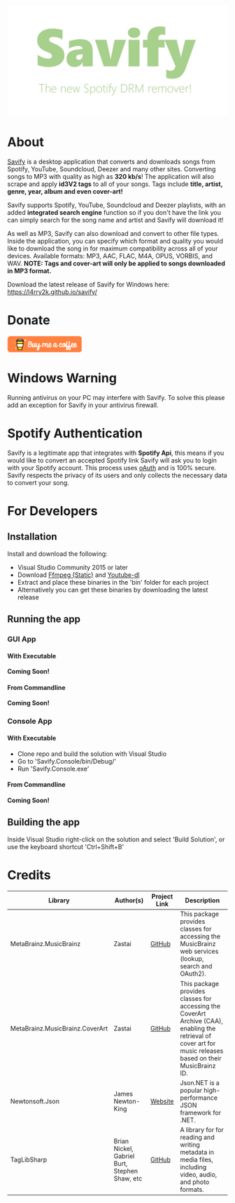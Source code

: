 [![Savify](savify.png)](https://l4rry2k.github.io/savify/)

# About
[Savify](https://l4rry2k.github.io/savify/) is a desktop application that converts and downloads songs from Spotify, YouTube, Soundcloud, Deezer and many other sites. Converting songs to MP3 with quality as high as **320 kb/s**! The application will also scrape and apply **id3V2 tags** to all of your songs. Tags include **title, artist, genre, year, album and even cover-art!**

Savify supports Spotify, YouTube, Soundcloud and Deezer playlists, with an added **integrated search engine** function so if you don't have the link you can simply search for the song name and artist and Savify will download it!

As well as MP3, Savify can also download and convert to other file types. Inside the application, you can specify which format and quality you would like to download the song in for maximum compatibility across all of your devices. Available formats: MP3, AAC, FLAC, M4A, OPUS, VORBIS, and WAV. **NOTE: Tags and cover-art will only be applied to songs downloaded in MP3 format.**

Download the latest release of Savify for Windows here: https://l4rry2k.github.io/savify/

# Donate
[![Donate](donate.png)](https://www.buymeacoffee.com/larry2k)

# Windows Warning
Running antivirus on your PC may interfere with Savify.
To solve this please add an exception for Savify in your antivirus firewall.

# Spotify Authentication
Savify is a legitimate app that integrates with **Spotify Api**, this means if you would like to convert an accepted Spotify link Savify will ask you to login with your Spotify account. This process uses [oAuth](https://oauth.net/) and is 100% secure. Savify respects the privacy of its users and only collects the necessary data to convert your song.

# For Developers
## Installation
Install and download the following:
- Visual Studio Community 2015 or later
- Download [Ffmpeg (Static)](https://ffmpeg.zeranoe.com/builds/) and [Youtube-dl](https://ytdl-org.github.io/youtube-dl/download.html)
- Extract and place these binaries in the 'bin' folder for each project
- Alternatively you can get these binaries by downloading the latest release

## Running the app
### GUI App
#### With Executable
**Coming Soon!**
#### From Commandline
**Coming Soon!**

### Console App
#### With Executable
- Clone repo and build the solution with Visual Studio
- Go to 'Savify.Console/bin/Debug/'
- Run 'Savify.Console.exe'
#### From Commandline
**Coming Soon!**

## Building the app
Inside Visual Studio right-click on the solution and select 'Build Solution', or use the keyboard shortcut 'Ctrl+Shift+B'

# Credits
|Library|Author(s)|Project Link|Description|
|---|---|---|---|
|MetaBrainz.MusicBrainz|Zastai|[GitHub](https://github.com/Zastai/MusicBrainz)|This package provides classes for accessing the MusicBrainz web services (lookup, search and OAuth2).|
|MetaBrainz.MusicBrainz.CoverArt|Zastai|[GitHub](https://github.com/Zastai/MusicBrainz)|This package provides classes for accessing the CoverArt Archive (CAA), enabling the retrieval of cover art for music releases based on their MusicBrainz ID.|
|Newtonsoft.Json|James Newton-King|[Website](https://www.newtonsoft.com/json)|Json.NET is a popular high-performance JSON framework for .NET.|
|TagLibSharp|Brian Nickel, Gabriel Burt, Stephen Shaw, etc|[GitHub](https://github.com/mono/taglib-sharp)|A library for for reading and writing metadata in media files, including video, audio, and photo formats.|
